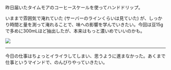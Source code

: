 昨日届いたタイムモアのコーヒースケールを使ってハンドドリップ。

いままで雰囲気で淹れていた (サーバーのラインくらいは見ていた) が、しっかり時間と量を測って淹れることで、味への影響を学んでいきたい。今回は豆15gで多めに300mLほど抽出したが、本来はもっと濃いめでいいのかも。

![](https://photos.apkas.net/medium/202501/20250120-091246.webp)

---

今日の仕事はちょっとイライラしてしまい、思うように進まなかった。あくまで仕事というマインドで、のんびりやっていきたい。
